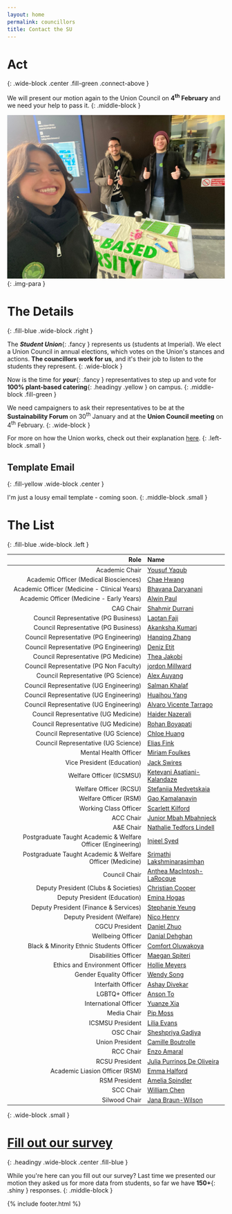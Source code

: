 ```yaml
---
layout: home
permalink: councillors
title: Contact the SU
---
```

# Act
{: .wide-block .center .fill-green .connect-above }

We will present our motion again to the Union Council on **4<sup>th</sup> February** and we need your help to pass it.
{: .middle-block }

![PBU Imperial outreach event](/assets/images/pictures/PBUIoutreach.jpeg)
{: .img-para }

# The Details
{: .fill-blue .wide-block .right }

The ***Student Union***{: .fancy } represents us (students at Imperial). We elect a Union Council in annual elections, which votes on the Union's stances and actions. **The councillors work for us**, and it's their job to listen to the students they represent.
{: .wide-block }

Now is the time for ***your***{: .fancy } representatives to step up and vote for **100% plant-based catering**{: .headingy .yellow } on campus. 
{: .middle-block .fill-green }

We need campaigners to ask their representatives to be at the **Sustainability Forum** on 30<sup>th</sup> January and at the **Union Council meeting** on 4<sup>th</sup> February.
{: .wide-block }

For more on how the Union works, check out their explanation [here](https://www.imperialcollegeunion.org/about-us/how-were-run).
{: .left-block .small }

## Template Email
{: .fill-yellow .wide-block .center }

I'm just a lousy email template - coming soon.
{: .middle-block .small }

# The List
{: .fill-blue .wide-block .left }

| Role                                                         | Name                                                                               |
| -----------------------------------------------------------: | :--------------------------------------------------------------------------------- |
| Academic Chair                                               | [Yousuf Yaqub](mailto:yousuf.yaqub21@imperial.ac.uk)                               |
| Academic Officer (Medical Biosciences)                       | [Chae Hwang](mailto:chae.hwang22@imperial.ac.uk)                                   |
| Academic Officer (Medicine - Clinical Years)                 | [Bhavana Daryanani](mailto:bhavana.daryanani20@imperial.ac.uk)                     |
| Academic Officer (Medicine - Early Years)                    | [Alwin Paul](mailto:alwin.paul22@imperial.ac.uk)                                   |
| CAG Chair                                                    | [Shahmir Durrani](mailto:shahmir.durrani23@imperial.ac.uk)                         |
| Council Representative (PG Business)                         | [Laotan Faji](mailto:ayodeji.faji24@imperial.ac.uk)                                |
| Council Representative (PG Business)                         | [Akanksha Kumari](mailto:akanksha.kumari24@imperial.ac.uk)                         |
| Council Representative (PG Engineering)                      | [Hanqing Zhang](mailto:hanqing.zhang21@imperial.ac.uk)                             |
| Council Representative (PG Engineering)                      | [Deniz Etit](mailto:d.etit22@imperial.ac.uk)                                       |
| Council Representative (PG Medicine)                         | [Thea Jakobi](mailto:t.jakobi24@imperial.ac.uk)                                    |
| Council Representative (PG Non Faculty)                      | [jordon Millward](mailto:j.millward22@imperial.ac.uk)                              |
| Council Representative (PG Science)                          | [Alex Auyang](mailto:alex.auyang17@imperial.ac.uk)                                 |
| Council Representative (UG Engineering)                      | [Salman Khalaf](mailto:salman.khalaf22@imperial.ac.uk)                             |
| Council Representative (UG Engineering)                      | [Huaihou Yang](mailto:huaihou.yang23@imperial.ac.uk)                               |
| Council Representative (UG Engineering)                      | [Alvaro Vicente Tarrago](mailto:alvaro.vicente-tarrago24@imperial.ac.uk)           |
| Council Representative (UG Medicine)                         | [Haider Nazerali](mailto:haider.nazerali19@imperial.ac.uk)                         |
| Council Representative (UG Medicine)                         | [Rohan Boyapati](mailto:rohan.boyapati22@imperial.ac.uk)                           |
| Council Representative (UG Science)                          | [Chloe Huang](mailto:chloe.huang21@imperial.ac.uk)                                 |
| Council Representative (UG Science)                          | [Elias Fink](mailto:elias.fink22@imperial.ac.uk)                                   |
| Mental Health Officer                                        | [Miriam Foulkes](mailto:miriam.foulkes21@imperial.ac.uk)                           |
| Vice President (Education)                                   | [Jack Swires](mailto:jack.swires22@imperial.ac.uk)                                 |
| Welfare Officer (ICSMSU)                                     | [Ketevani Asatiani-Kalandaze](mailto:ketevani.asatiani-kalandaze21@imperial.ac.uk) |
| Welfare Officer (RCSU)                                       | [Stefaniia Medvetskaia](mailto:stefaniia.medvetskaia22@imperial.ac.uk)             |
| Welfare Officer (RSM)                                        | [Gao Kamalanavin](mailto:gao.kamalanavin23@imperial.ac.uk)                         |
| Working Class Officer                                        | [Scarlett Kilford](mailto:scarlett.kilford22@imperial.ac.uk)                       |
| ACC Chair                                                    | [Junior Mbah Mbahnjeck](mailto:accc@imperial.ac.uk)                                |
| A&E Chair                                                    | [Nathalie Tedfors Lindell](mailto:aec@imperial.ac.uk)                              |
| Postgraduate Taught Academic & Welfare Officer (Engineering) | [Injeel Syed](mailto:awo.eng.taught@imperial.ac.uk)                                |
| Postgraduate Taught Academic & Welfare Officer (Medicine)    | [Srimathi Lakshminarasimhan](mailto:awo.med.taught@imperial.ac.uk)                 |
| Council Chair                                                | [Anthea MacIntosh-LaRocque](mailto:chairman@imperial.ac.uk)                        |
| Deputy President (Clubs & Societies)                         | [Christian Cooper](mailto:dpcs@imperial.ac.uk)                                     |
| Deputy President (Education)                                 | [Emina Hogas](mailto:dpeducation@imperial.ac.uk)                                   |
| Deputy President (Finance & Services)                        | [Stephanie Yeung](mailto:dpfs@imperial.ac.uk)                                      |
| Deputy President (Welfare)                                   | [Nico Henry](mailto:dpwelfare@imperial.ac.uk)                                      |
| CGCU President                                               | [Daniel Zhuo](mailto:foepres@imperial.ac.uk)                                       |
| Wellbeing Officer                                            | [Danial Dehghan](mailto:guilds.wbo@imperial.ac.uk)                                 |
| Black & Minority Ethnic Students Officer                     | [Comfort Oluwakoya](mailto:icu-bme@imperial.ac.uk)                                 |
| Disabilities Officer                                         | [Maegan Spiteri](mailto:icu-disabilities@imperial.ac.uk)                           |
| Ethics and Environment Officer                               | [Hollie Meyers](mailto:icu-environmental@imperial.ac.uk)                           |
| Gender Equality Officer                                      | [Wendy Song](mailto:icu-gender-equality@imperial.ac.uk)                            |
| Interfaith Officer                                           | [Ashay Divekar](mailto:icu-interfaith@imperial.ac.uk)                              |
| LGBTQ+ Officer                                               | [Anson To](mailto:icu-lgbt@imperial.ac.uk)                                         |
| International Officer                                        | [Yuanze Xia](mailto:international.students@imperial.ac.uk)                         |
| Media Chair                                                  | [Pip Moss](mailto:mediac@imperial.ac.uk)                                           |
| ICSMSU President                                             | [Lilia Evans](mailto:medic@imperial.ac.uk)                                         |
| OSC Chair                                                    | [Sheshpriya Gadiya](mailto:oscc@imperial.ac.uk)                                    |
| Union President                                              | [Camille Boutrolle](mailto:pres@imperial.ac.uk)                                    |
| RCC Chair                                                    | [Enzo Amaral](mailto:rccc@imperial.ac.uk)                                          |
| RCSU President                                               | [Julia Purrinos De Oliveira](mailto:rcsupres@imperial.ac.uk)                       |
| Academic Liasion Officer (RSM)                               | [Emma Halford](mailto:rsm.vped@imperial.ac.uk)                                     |
| RSM President                                                | [Amelia Spindler](mailto:rsmpres@imperial.ac.uk)                                   |
| SCC Chair                                                    | [William Chen](mailto:sccc@imperial.ac.uk)                                         |
| Silwood Chair                                                | [Jana Braun-Wilson](mailto:silpres@imperial.ac.uk)                                 |
{: .wide-block .small }

# [Fill out our survey](https://imperial.eu.qualtrics.com/jfe/form/SV_3Ldkvi8p4U8Bh9c)
{: .headingy .wide-block .center .fill-blue }

While you're here can you fill out our survey? Last time we presented our motion they asked us for more data from students, so far we have **150+**{: .shiny } responses.
{: .middle-block }

{% include footer.html %}
